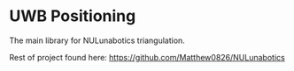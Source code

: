 # UWB Positioning

The main library for NULunabotics triangulation.


Rest of project found here:
https://github.com/Matthew0826/NULunabotics